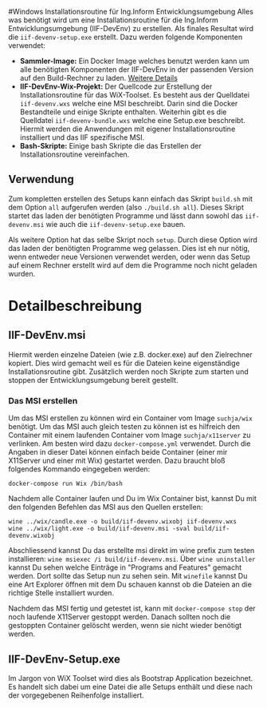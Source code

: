 #Windows Installationsroutine für Ing.Inform Entwicklungsumgebung
Alles was benötigt wird um eine Installationsroutine für die Ing.Inform Entwicklungsumgebung (IIF-DevEnv) zu erstellen. Als finales Resultat wird die `iif-devenv-setup.exe` erstellt. Dazu werden folgende Komponenten verwendet:

- **Sammler-Image:** Ein Docker Image welches benutzt werden kann um alle benötigten Komponenten der IIF-DevEnv in der passenden Version auf den Build-Rechner zu laden. [Weitere Details](Sammler/README.md)
- **IIF-DevEnv-Wix-Projekt:** Der Quellcode zur Erstellung der Installationsroutine für das WiX-Toolset. Es besteht aus der Quelldatei `iif-devenv.wxs` welche eine MSI beschreibt. Darin sind die Docker Bestandteile und einige Skripte enthalten. Weiterhin gibt es die Quelldatei `iif-devenv-bundle.wxs` welche eine Setup.exe beschreibt. Hiermit werden die Anwendungen mit eigener Installationsroutine installiert und das IIF spezifische MSI.
- **Bash-Skripte:** Einige bash Skripte die das Erstellen der Installationsroutine vereinfachen.

## Verwendung
Zum kompletten erstellen des Setups kann einfach das Skript `build.sh` mit dem Option `all` aufgerufen werden (also `./build.sh all`). Dieses Skript startet das laden der benötigten Programme und lässt dann sowohl das `iif-devenv.msi` wie auch die `iif-devenv-setup.exe` bauen.

Als weitere Option hat das selbe Skript noch `setup`. Durch diese Option wird das laden der benötigten Programme weg gelassen. Dies ist eh nur nötig, wenn entweder neue Versionen verwendet werden, oder wenn das Setup auf einem Rechner erstellt wird auf dem die Programme noch nicht geladen wurden.

# Detailbeschreibung
## IIF-DevEnv.msi
Hiermit werden einzelne Dateien (wie z.B. docker.exe) auf den Zielrechner kopiert. Dies wird gemacht weil es für die Dateien keine eigenständige Installationsroutine gibt. Zusätzlich werden noch Skripte zum starten und stoppen der Entwicklungsumgebung bereit gestellt.

### Das MSI erstellen
Um das MSI erstellen zu können wird ein Container vom Image `suchja/wix` benötigt. Um das MSI auch gleich testen zu können ist es hilfreich den Container mit einem laufenden Container vom Image `suchja/x11server` zu verlinken. Am besten wird dazu `docker-compose.yml` verwendet. Durch die Angaben in dieser Datei können einfach beide Container (einer mir X11Server und einer mit Wix) gestartet werden. Dazu braucht bloß folgendes Kommando eingegeben werden:

`docker-compose run Wix /bin/bash`

Nachdem alle Container laufen und Du im Wix Container bist, kannst Du mit den folgenden Befehlen das MSI aus den Quellen erstellen:

```
wine ../wix/candle.exe -o build/iif-devenv.wixobj iif-devenv.wxs
wine ../wix/light.exe -o build/iif-devenv.msi -sval build/iif-devenv.wixobj
```

Abschliessend kannst Du das erstellte msi direkt im wine prefix zum testen installieren: `wine msiexec /i build/iif-devenv.msi`. Über `wine uninstaller` kannst Du sehen welche Einträge in "Programs and Features" gemacht werden. Dort sollte das Setup nun zu sehen sein. Mit `winefile` kannst Du eine Art Explorer öffnen mit dem Du schauen kannst ob die Dateien an die richtige Stelle installiert wurden.

Nachdem das MSI fertig und getestet ist, kann mit `docker-compose stop` der noch laufende X11Server gestoppt werden. Danach sollten noch die gestoppten Container gelöscht werden, wenn sie nicht wieder benötigt werden.

## IIF-DevEnv-Setup.exe
Im Jargon von WiX Toolset wird dies als Bootstrap Application bezeichnet. Es handelt sich dabei um eine Datei die alle Setups enthält und diese nach der vorgegebenen Reihenfolge installiert. 